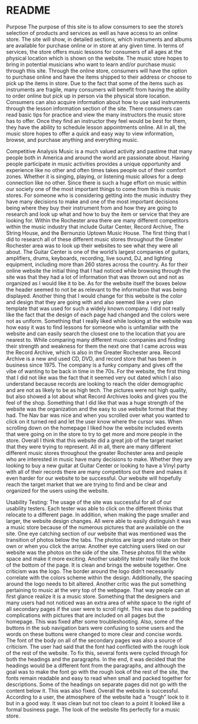 # README
Purpose
	The purpose of this site is to allow consumers to see the store’s selection of products and services as well as have access to an online store. The site will show, in detailed sections, which instruments and albums are available for purchase online or in store at any given time. In terms of services, the store offers music lessons for consumers of all ages at the physical location which is shown on the website. The music store hopes to bring in potential musicians who want to learn and/or purchase music through this site. Through the online store, consumers will have the option to purchase online and have the items shipped to their address or choose to pick up the items in store. Due to the fact that some of the items such as instruments are fragile, many consumers will benefit from having the ability to order online but pick up in person via the physical store location. Consumers can also acquire information about how to use said instruments through the lesson information section of the site. There consumers can read basic tips for practice and view the many instructors the music store has to offer. Once they find an instructor they feel would be best for them, they have the ability to schedule lesson appointments online.	All in all, the music store hopes to offer a quick and easy way to view information, browse, and purchase anything and everything music. 

Competitive Analysis
  Music is a much valued activity and pastime that many people both in America and around the world are passionate about. Having people participate in music activities provides a unique opportunity and experience like no other and often times takes people out of their comfort zones. Whether it is singing, playing, or listening music allows for a deep connection like no other. Since there is such a huge effort on music within our society one of the most important things to come from this is  music stores. For someone who is considering getting into the music industry they have many decisions to make and one of the most important decisions being where they buy their instrument from and how they are going to research and look up what and how to buy the item or service that they are looking for. 
Within the Rochester area there are many different competitors within the music industry that include Guitar Center, Record Archive, The String House, and the Bernunzio Uptown Music House. The first thing that I did to research all of these different music stores throughout the Greater Rochester area was to look up their websites to see what they were all about. The Guitar Center is one of  the world’s largest companies of guitars, amplifiers, drums, keyboards, recording, live sound, DJ, and lighting equipment, including more than 260 stores across the country. As for their online website the initial thing that I had noticed while browsing through the site was that they had a lot of information that was thrown out and not as organized as I would like it to be. As for the website itself the boxes below the header seemed to not be as relevant to the information that was being displayed. Another thing that I would change for this website is the color and design that they are going with and also seemed like a very plan template that was used for such a widely known company. I did not really like the fact that the design of each page had changed and the colors were not as uniform. Something that I really liked while looking at the website was how easy it was to find lessons for someone who is unfamiliar with the website and can easily search the closest one to the location that you are nearest to. 
While comparing many different music companies and finding their strength and weakness for them the next one that I came across was the Record Archive, which is also in the Greater Rochester area. Record Archive is a new and used CD, DVD, and record store that has been in business since 1975. The company is a funky company and gives off the vibe of wanting to be back in time in the 70s. For the website, the first thing that I did not like was the fact that it seemed very out dated which I also understand because records are looking to reach the older demographic and are not as likely to be as high tech. The pictures were not high quality, but also showed a lot about what Record Archives looks and gives you the feel of the shop. Something that I did like that was a huge strength of the website was the organization and the easy to use website format that they had. The Nav bar was nice and when you scrolled over what you wanted to click on it turned red and let the user know where the cursor was. When scrolling down on the homepage I liked how the website included events that were going on in the store to try to get more and more people in the store. Overall I think that this website did a great job of the target market that they were trying to represent. 
All in all, there are many different different music stores throughout the greater Rochester area and people who are interested in music have many decisions to make. Whether they are looking to buy a new guitar at Guitar Center or looking to have a Vinyl party with all of their records there are many competitors out there and makes it even harder for our website to be successful. Our website will hopefully reach the target market that we are trying to find and be clear and organized for the users using the website. 

Usability Testing: 
	The usage of the site was successful for all of our usability testers. Each tester was able to click on the different thinks that relocate to a different page. In addition, when making the page smaller and larger, the website design changes. All were able to easily distinguish it was a music store because of the numerous pictures that are available on the site. 
	One eye catching section of our website that was mentioned was the transition of photos below the tabs. The photos are large and rotate on their own or when you click the arrow. Another eye catching users liked on our website was the photos on the side of the site. These photos fill the white space and make it more exciting. Another usability tester really like the look of the bottom of the page. It is clean and brings the website together. 
	One criticism was the logo. The border around the logo didn’t necessarily correlate with the colors scheme within the design. Additionally, the spacing around the logo needs to bit altered. Another critic was the put something pertaining to music at the very top of the webpage. That way people can at first glance realize it is a music store.
  Something that the designers and many users had not noticed was an extra area of white space to the right of all secondary pages if the user were to scroll right. This was due to padding complications with pictures that are included on all pages but the homepage. This was fixed after some troubleshooting. Also, some of the buttons in the sub navigation bars were confusing to some users and the words on these buttons were changed to more clear and concise words. 
  The font of the body on all of the secondary pages was also a source of criticism. The user had said that the font had conflicted with the rough look of the rest of the website. To fix this, several fonts were cycled through for both the headings and the paragraphs. In the end, it was decided that the headings would be a different font from the paragraphs, and although the goal was to make the font go with the rough look of the rest of the site, the fonts remain readable and easy to read when small and packed together for descriptions. Some of the headings on separate pages did not go with the content below it. This was also fixed.
  Overall the website is successful. According to a user, the atmosphere of the website had a “rough” look to it but in a good way. It was clean but not too clean to a point it looked like a formal business page. The look of the website fits perfectly for a music store. 

